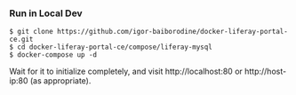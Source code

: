 ### Run in Local Dev

```console
$ git clone https://github.com/igor-baiborodine/docker-liferay-portal-ce.git
$ cd docker-liferay-portal-ce/compose/liferay-mysql   
$ docker-compose up -d
```
Wait for it to initialize completely, and visit http://localhost:80 or http://host-ip:80 (as appropriate).
